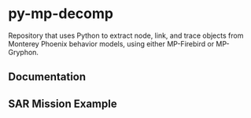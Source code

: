 # py-mp-decomp

Repository that uses Python to extract node, link, and trace objects from Monterey Phoenix behavior models, using either MP-Firebird or MP-Gryphon.

## Documentation



## SAR Mission Example

